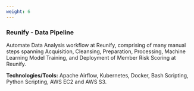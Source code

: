 ```yaml
---
weight: 6
---
```


### Reunify - Data Pipeline

Automate Data Analysis workflow at Reunify, comprising of many manual steps spanning Acquisition, Cleansing, Preparation, Processing, Machine Learning Model Training, and Deployment of Member Risk Scoring at Reunify.

**Technologies/Tools:** Apache Airflow, Kubernetes, Docker, Bash Scripting, Python Scripting, AWS EC2 and AWS S3.
